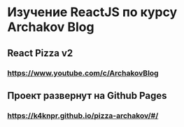 # Изучение ReactJS по курсу Archakov Blog
## React Pizza v2
### https://www.youtube.com/c/ArchakovBlog
## Проект развернут на Github Pages
### https://k4knpr.github.io/pizza-archakov/#/